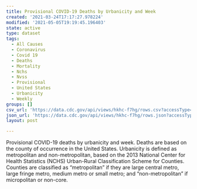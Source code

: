 ```yaml
---
title: Provisional COVID-19 Deaths by Urbanicity and Week
created: '2021-03-24T17:17:27.978224'
modified: '2021-05-05T19:19:45.196403'
state: active
type: dataset
tags:
  - All Causes
  - Coronavirus
  - Covid 19
  - Deaths
  - Mortality
  - Nchs
  - Nvss
  - Provisional
  - United States
  - Urbanicity
  - Weekly
groups: []
csv_url: 'https://data.cdc.gov/api/views/hkhc-f7hg/rows.csv?accessType=DOWNLOAD'
json_url: 'https://data.cdc.gov/api/views/hkhc-f7hg/rows.json?accessType=DOWNLOAD'
layout: post

---
```

Provisional COVID-19 deaths by urbanicity and week. Deaths are based on the county of occurrence in the United States. Urbanicity is defined as metropolitan and non-metropolitan, based on the 2013 National Center for Health Statistics (NCHS) Urban-Rural Classification Scheme for Counties. Counties are classified as “metropolitan” if they are large central metro, large fringe metro, medium metro or small metro; and “non-metropolitan” if micropolitan or non-core.
